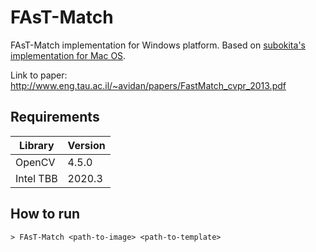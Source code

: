 # FAsT-Match
FAsT-Match implementation for Windows platform. Based on [subokita's implementation for Mac OS](https://github.com/subokita/FAsT-Match).

Link to paper: http://www.eng.tau.ac.il/~avidan/papers/FastMatch_cvpr_2013.pdf

## Requirements
| Library | Version |
| ------ | ------ |
| OpenCV | 4.5.0 |
| Intel TBB | 2020.3 |

## How to run
```
> FAsT-Match <path-to-image> <path-to-template>
```
